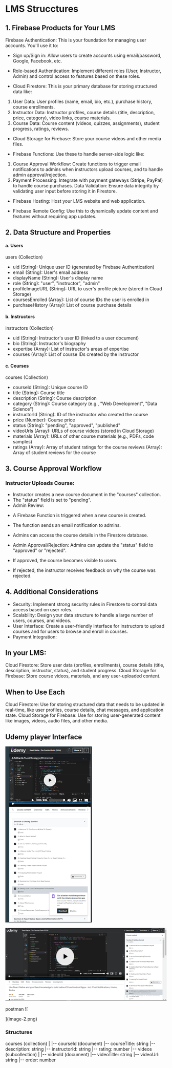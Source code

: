 # LMS Strucctures


## 1. Firebase Products for Your LMS
Firebase Authentication: This is your foundation for managing user accounts. You'll use it to:

* Sign up/Sign in: Allow users to create accounts using email/password, Google, Facebook, etc.

* Role-based Authentication: Implement different roles (User, Instructor, Admin) and control access to features based on these roles.

* Cloud Firestore: This is your primary database for storing structured data like:

1. User Data: User profiles (name, email, bio, etc.), purchase history, course enrollments.
2. Instructor Data: Instructor profiles, course details (title, description, price, category), video links, course materials.
3. Course Data: Course content (videos, quizzes, assignments), student progress, ratings, reviews.


* Cloud Storage for Firebase: Store your course videos and other media files.

* Firebase Functions: Use these to handle server-side logic like:
1. Course Approval Workflow: Create functions to trigger email notifications to admins when instructors upload courses, and to handle admin approval/rejection.
2. Payment Processing: Integrate with payment gateways (Stripe, PayPal) to handle course purchases.
Data Validation: Ensure data integrity by validating user input before storing it in Firestore.

* Firebase Hosting: Host your LMS website and web application.

* Firebase Remote Config: Use this to dynamically update content and features without requiring app updates.

## 2. Data Structure and Properties
#### a. Users
users (Collection)

- uid (String): Unique user ID (generated by Firebase Authentication)
- email (String): User's email address
- displayName (String): User's display name
- role (String): "user", "instructor", "admin"
- profileImageURL (String): URL to user's profile picture (stored in Cloud Storage)
- coursesEnrolled (Array): List of course IDs the user is enrolled in
- purchaseHistory (Array): List of course purchase details

#### b. Instructors
instructors (Collection)
- uid (String): Instructor's user ID (linked to a user document)
- bio (String): Instructor's biography
- expertise (Array): List of instructor's areas of expertise
- courses (Array): List of course IDs created by the instructor

#### c. Courses
courses (Collection)
- courseId (String): Unique course ID
- title (String): Course title
- description (String): Course description
- category (String): Course category (e.g., "Web Development", "Data Science")
- instructorId (String): ID of the instructor who created the course
- price (Number): Course price
- status (String): "pending", "approved", "published"
- videoUrls (Array): URLs of course videos (stored in Cloud Storage)
- materials (Array): URLs of other course materials (e.g., PDFs, code samples)
- ratings (Array): Array of student ratings for the course
reviews (Array): Array of student reviews for the course

## 3. Course Approval Workflow

### Instructor Uploads Course:
- Instructor creates a new course document in the "courses" collection.
- The "status" field is set to "pending".
- Admin Review:
* A Firebase Function is triggered when a new course is created.
* The function sends an email notification to admins.
* Admins can access the course details in the Firestore database.

* Admin Approval/Rejection:
Admins can update the "status" field to "approved" or "rejected".
* If approved, the course becomes visible to users.
* If rejected, the instructor receives feedback on why the course was rejected.

## 4. Additional Considerations
- Security: Implement strong security rules in Firestore to control data access based on user roles.
- Scalability: Design your data structure to handle a large number of users, courses, and videos.
- User Interface: Create a user-friendly interface for instructors to upload courses and for users to browse and enroll in courses.
- Payment Integration:

## In your LMS:
Cloud Firestore: Store user data (profiles, enrollments), course details (title, description, instructor, status), and student progress.
Cloud Storage for Firebase: Store course videos, materials, and any user-uploaded content.


## When to Use Each
Cloud Firestore: Use for storing structured data that needs to be updated in real-time, like user profiles, course details, chat messages, and application state.
Cloud Storage for Firebase: Use for storing user-generated content like images, videos, audio files, and other media.


## Udemy player Interface
![Image1](image.png)



![alt text](image-1.png)


postman
![
  
](image-2.png)

### Structures

courses (collection)
  |
  |-- courseId (document)
        |-- courseTitle: string
        |-- description: string
        |-- instructorId: string
        |-- rating: number
        |-- videos (subcollection)
              |
              |-- videoId (document)
                    |-- videoTitle: string
                    |-- videoUrl: string
                    |-- order: number


